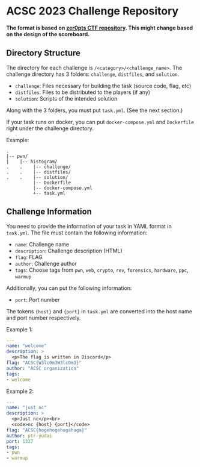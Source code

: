 # ACSC 2023 Challenge Repository
**The format is based on [zer0pts CTF repository](https://github.com/zer0pts/zer0pts-ctf-2021/). This might change based on the design of the scoreboard.**

## Directory Structure
The directory for each challenge is `/<category>/<challenge_name>`.
The challenge directory has 3 folders: `challenge`, `distfiles`, and `solution`.

- `challenge`: Files necessary for building the task (source code, flag, etc)
- `distfiles`: Files to be distributed to the players (if any)
- `solution`: Scripts of the intended solution

Along with the 3 folders, you must put `task.yml`. (See the next section.)

If your task runs on docker, you can put `docker-compose.yml` and `Dockerfile` right under the challenge directory.

Example:
```
.
|-- pwn/
|    |-- histogram/
.    .    |-- challenge/
.    .    |-- distfiles/
.    .    |-- solution/
          |-- Dockerfile
          |-- docker-compose.yml
          +-- task.yml
```

## Challenge Information
You need to provide the information of your task in YAML format in `task.yml`.
The file must contain the following information:

- `name`: Challenge name
- `description`: Challenge description (HTML)
- `flag`: FLAG
- `author`: Challenge author
- `tags`: Choose tags from `pwn`, `web`, `crypto`, `rev`, `forensics`, `hardware`, `ppc`, `warmup`

Additionally, you can put the following information:

- `port`: Port number

The tokens `{host}` and `{port}` in `task.yml` are converted into the host name and port number respectively.

Example 1:
```yaml
---
name: "welcome"
description: >
  <p>The flag is written in Discord</p>
flag: "ACSC{W3lc0m3W3lc0m3}"
author: "ACSC organization"
tags:
- welcome
```

Example 2:
```yaml
---
name: "just nc"
description: >
  <p>Just nc</p><br>
  <code>nc {host} {port}</code>
flag: "ACSC{hogehogehugahuga}"
author: ptr-yudai
port: 1337
tags:
- pwn
- warmup
```
